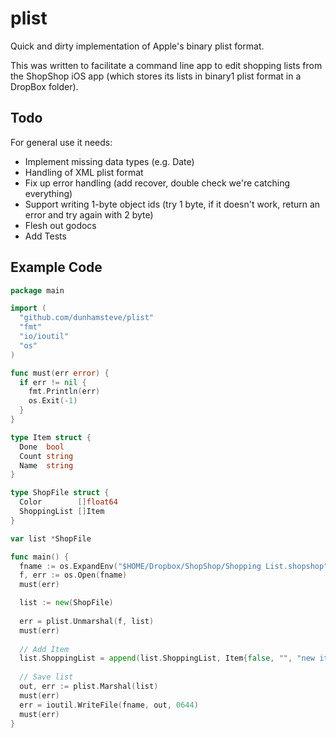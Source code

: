 plist
=====

Quick and dirty implementation of Apple's binary plist format.

This was written to facilitate a command line app to edit shopping lists from the ShopShop iOS app (which stores its lists in binary1 plist format in a DropBox folder).


Todo
----

For general use it needs:

- Implement missing data types (e.g. Date)
- Handling of XML plist format
- Fix up error handling (add recover, double check we're catching everything)
- Support writing 1-byte object ids (try 1 byte, if it doesn't work, return an error and try again with 2 byte)
- Flesh out godocs
- Add Tests

Example Code
------------

``` go
package main

import (
  "github.com/dunhamsteve/plist"
  "fmt"
  "io/ioutil"
  "os"
)

func must(err error) {
  if err != nil {
    fmt.Println(err)
    os.Exit(-1)
  }
}

type Item struct {
  Done  bool
  Count string
  Name  string
}

type ShopFile struct {
  Color        []float64
  ShoppingList []Item
}

var list *ShopFile

func main() {
  fname := os.ExpandEnv("$HOME/Dropbox/ShopShop/Shopping List.shopshop")
  f, err := os.Open(fname)
  must(err)

  list := new(ShopFile)
  
  err = plist.Unmarshal(f, list)
  must(err)
  
  // Add Item
  list.ShoppingList = append(list.ShoppingList, Item{false, "", "new item"})
  
  // Save list
  out, err := plist.Marshal(list)
  must(err)
  err = ioutil.WriteFile(fname, out, 0644)
  must(err)
}
```
